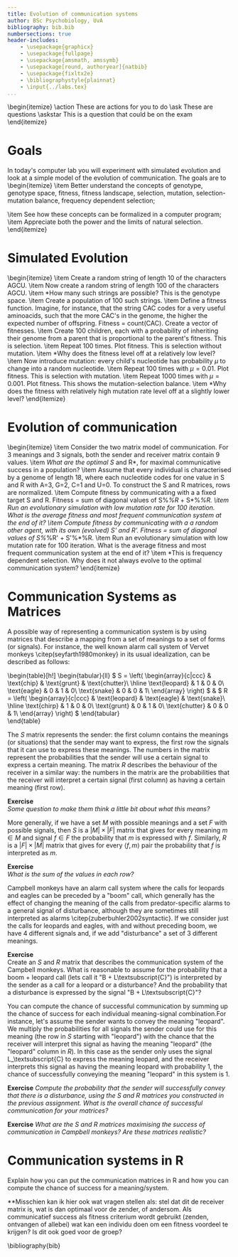 ```yaml
---
title: Evolution of communication systems
author: BSc Psychobiology, UvA
bibliography: bib.bib
numbersections: true
header-includes:
    - \usepackage{graphicx}
    - \usepackage{fullpage}
    - \usepackage{amsmath, amssymb}
    - \usepackage[round, authoryear]{natbib}
    - \usepackage{fixltx2e}
    - \bibliographystyle{plainnat}
    - \input{../labs.tex}
...
```


\begin{itemize}
\action These are actions for you to do
\ask These are questions
\askstar This is a question that could be on the exam
\end{itemize}

# Goals

In today's computer lab you will experiment with simulated evolution and look at a simple model of the evolution of communication. The goals are to
\begin{itemize}
\item Better understand the concepts of genotype, genotype space, fitness, fitness landscape, selection, mutation, selection-mutation balance, frequency dependent selection;

\item See how these concepts can be formalized in a computer program;
\item Appreciate both the power and the limits of natural selection.
\end{itemize}

# Simulated Evolution

\begin{itemize}
\item Create a random string of length 10 of the characters AGCU.
\item Now create a random string of length 100 of the characters AGCU.
\item *How many such strings are possible? This is the genotype space.
\item Create a population of 100 such strings.
\item Define a fitness function. Imagine, for instance, that the string CAC codes for a very useful aminoacids, such that the more CAC's in the genome, the higher the expected number of offspring. Fitness = count(CAC). Create a vector of fitnesses.
\item Create 100 children, each with a probability of inheriting their genome from a parent that is proportional to the parent's fitness. This is selection.
\item Repeat 100 times. Plot fitness. This is selection without mutation.
\item *Why does the fitness level off at a relatively low level?
\item Now introduce mutation: every child's nucleotide has probability $\mu$ to change into a random nucleotide.
\item Repeat 100 times with $\mu=0.01$. Plot fitness. This is selection with mutation.
\item Repeat 1000 times with $\mu=0.001$. Plot fitness. This shows the mutation-selection balance.
\item *Why does the fitness with relatively high mutation rate level off at a slightly lower level?
\end{itemize}

# Evolution of communication

\begin{itemize}
\item Consider the two matrix model of communication. For 3 meanings and 3 signals, both the sender and receiver matrix contain 9 values.
\item *What are the optimal S* and R*, for maximal communicative success in a population?
\item Assume that every individual is characterised by a genome of length 18, where each nucleotide codes for one value in S and R with A=3, G=2, C=1 and U=0. To construct the S and R matrices, rows are normalized.
\item Compute fitness by communicating with a a fixed target S and R. Fitness = sum of diagonal values of S\%*\%R* + S*\%*\%R.
\item Run an evolutionary simulation with low mutation rate for 100 iteration. What is the average fitness and most frequent communication system at the end of it?
\item Compute fitness by communicating with a a random other agent, with its own (evolved) S' and R'. Fitness = sum of diagonal values of S\%*\%R' + S'\%*\%R.
\item Run an evolutionary simulation with low mutation rate for 100 iteration. What is the average fitness and most frequent communication system at the end of it?
\item *This is frequency dependent selection. Why does it not always evolve to the optimal communication system?
\end{itemize}





# Communication Systems as Matrices
A possible way of representing a communication system is by using matrices that describe a mapping from a set of meanings to a set of forms (or signals). For instance, the well known alarm call system of Vervet monkeys \citep(seyfarth1980monkey}
 in its usual idealization, can be described as follows:

\begin{table}[h!]
\begin{tabular}{ll}
$
S =
\left(
\begin{array}{c|ccc}
& \text{chip} & \text{grunt} & \text{chutter}\\
\hline
\text{leopard} & 1 & 0 & 0\\
\text{eagle} & 0 & 1 & 0\\
\text{snake} & 0 & 0 & 1\\
\end{array}
\right)
$
&
$
R =
\left(
\begin{array}{c|ccc}
& \text{leopard} & \text{eagle} & \text{snake}\\
\hline
\text{chirp} & 1 & 0 & 0\\
\text{grunt} & 0 & 1 & 0\\
\text{chutter} & 0 & 0 & 1\\
\end{array}
\right)
$
\end{tabular}  
\end{table}

The $S$ matrix represents the sender: the first column contains the meanings (or situations) that the sender may want to express, the first row the signals that it can use to express these meanings. The numbers in the matrix represent the probabilities that the sender will use a certain signal to express a certain meaning. The matrix $R$ describes the behaviour of the receiver in a similar way: the numbers in the matrix are the probabilities that the receiver will interpret a certain signal (first column) as having a certain meaning (first row).

**Exercise**  
*Some question to make them think a little bit about what this means?*

More generally, if we have a set $M$ with possible meanings and a set $F$ with possible signals, then $S$ is a $|M|\times|F|$ matrix that gives for every meaning $m\in M$ and signal $f\in F$ the probability that $m$ is expressed with $f$. Similarly, $R$ is a $|F|\times|M|$ matrix that gives for every $\langle f, m\rangle$ pair the probability that $f$ is interpreted as $m$.

**Exercise**  
*What is the sum of the values in each row?*

Campbell monkeys have an alarm call system where the calls for leopards and eagles can be preceded by a "boom" call, which generally has the effect of changing the meaning of the calls from predator-specific alarms to a general signal of disturbance, although they are sometimes still interpreted as alarms \citep{zuberbuhler2002syntactic}. If we consider just the calls for leopards and eagles, with and without preceding boom, we have 4 different signals and, if we add "disturbance" a set of 3 different meanings.

**Exercise**  
Create an $S$ and $R$ matrix that describes the communication system of the Campbell monkeys. What is reasonable to assume for the probability that a boom + leopard call (lets call it "B + L\textsubscript{C}") is interpreted by the sender as a call for a leopard or a disturbance? And the probability that a disturbance is expressed by the signal "B + L\textsubscript{C}"?

You can compute the chance of successful communication by summing up the chance of success for each individual meaning-signal combination.For instance, let's assume the sender wants to convey the meaning "leopard". We multiply the probabilities for all signals the sender could use for this meaning (the row in $S$ starting with "leopard") with the chance that the receiver will interpret this signal as having the meaning "leopard" (the "leopard" column in $R$). In this case as the sender only uses the signal L_\textsubscript{C} to express the meaning leopard, and the receiver interprets this signal as having the meaning leopard with probability 1, the chance of successfully conveying the meaning "leopard" in this system is 1.

**Exercise** 
*Compute the probability that the sender will successfully convey that there is a disturbance, using the $S$ and $R$ matrices you constructed in the previous assignment. What is the overall chance of successful communication for your matrices?*

**Exercise** 
*What are the $S$ and $R$ matrices maximising the success of communication in Campbell monkeys? Are these matrices realistic?*  

# Communication systems in R

Explain how you can put the communication matrices in R and how you can compute the chance of success for a meaning/system. 

**Misschien kan ik hier ook wat vragen stellen als: stel dat dit de receiver matrix is, wat is dan optimaal voor de zender, of andersom. Als communicatief success als fitness criterium wordt gebruikt (zenden, ontvangen of allebei) wat kan een individu doen om een fitness voordeel te krijgen? Is dit ook goed voor de groep?

\bibliography{bib}
